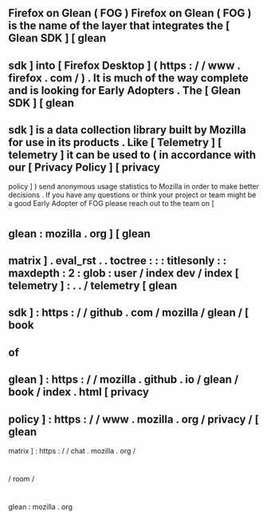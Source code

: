 #
Firefox
on
Glean
(
FOG
)
Firefox
on
Glean
(
FOG
)
is
the
name
of
the
layer
that
integrates
the
[
Glean
SDK
]
[
glean
-
sdk
]
into
[
Firefox
Desktop
]
(
https
:
/
/
www
.
firefox
.
com
/
)
.
It
is
much
of
the
way
complete
and
is
looking
for
Early
Adopters
.
The
[
Glean
SDK
]
[
glean
-
sdk
]
is
a
data
collection
library
built
by
Mozilla
for
use
in
its
products
.
Like
[
Telemetry
]
[
telemetry
]
it
can
be
used
to
(
in
accordance
with
our
[
Privacy
Policy
]
[
privacy
-
policy
]
)
send
anonymous
usage
statistics
to
Mozilla
in
order
to
make
better
decisions
.
If
you
have
any
questions
or
think
your
project
or
team
might
be
a
good
Early
Adopter
of
FOG
please
reach
out
to
the
team
on
[
#
glean
:
mozilla
.
org
]
[
glean
-
matrix
]
.
eval_rst
.
.
toctree
:
:
:
titlesonly
:
:
maxdepth
:
2
:
glob
:
user
/
index
dev
/
index
[
telemetry
]
:
.
.
/
telemetry
[
glean
-
sdk
]
:
https
:
/
/
github
.
com
/
mozilla
/
glean
/
[
book
-
of
-
glean
]
:
https
:
/
/
mozilla
.
github
.
io
/
glean
/
book
/
index
.
html
[
privacy
-
policy
]
:
https
:
/
/
www
.
mozilla
.
org
/
privacy
/
[
glean
-
matrix
]
:
https
:
/
/
chat
.
mozilla
.
org
/
#
/
room
/
#
glean
:
mozilla
.
org
